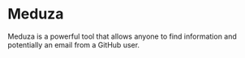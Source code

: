 # Meduza
Meduza is a powerful tool that allows anyone to find information and potentially an email from a GitHub user.
